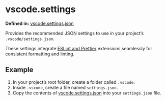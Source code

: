 # vscode.settings

**Defined in:** [vscode.settings.json](https://github.com/MohammadAObed/config/blob/1bf302eda0dd4bb4da2ae9c7dfbbb1ce84a7ad48/vscode.settings.json)

Provides the recommended JSON settings to use in your project’s `.vscode/settings.json`.

These settings integrate [ESLint and Prettier](http://mo-docs-common.netlify.app/docs/installations#install-vscode-extensions) extensions seamlessly for consistent formatting and linting.

## Example

1. In your project’s root folder, create a folder called `.vscode`.
2. Inside `.vscode`, create a file named `settings.json`.
3. Copy the contents of [vscode.settings.json](https://github.com/MohammadAObed/config/blob/1bf302eda0dd4bb4da2ae9c7dfbbb1ce84a7ad48/vscode.settings.json) into your `settings.json` file.
